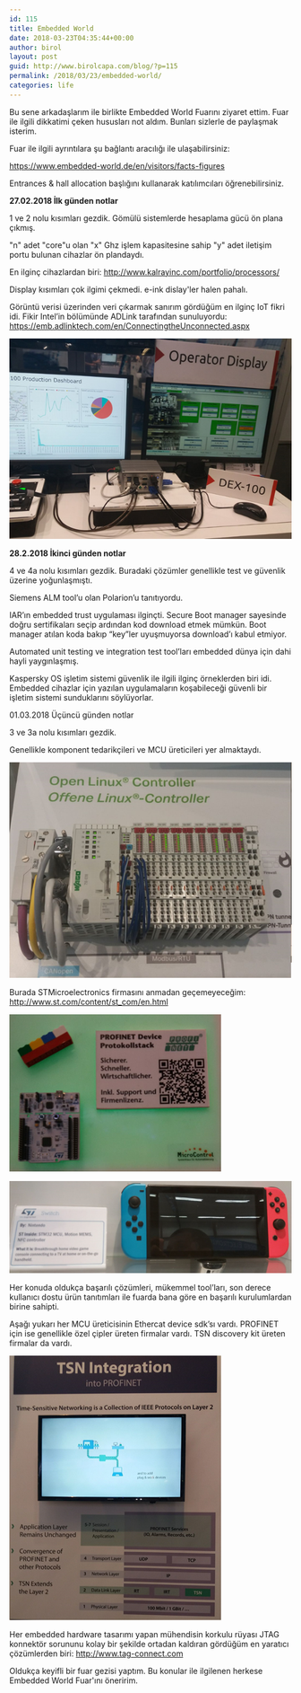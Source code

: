 ```yaml
---
id: 115
title: Embedded World
date: 2018-03-23T04:35:44+00:00
author: birol
layout: post
guid: http://www.birolcapa.com/blog/?p=115
permalink: /2018/03/23/embedded-world/
categories: life
---
```

Bu sene arkadaşlarım ile birlikte Embedded World Fuarını ziyaret ettim. Fuar ile ilgili dikkatimi çeken hususları not aldım. Bunları sizlerle de paylaşmak isterim.

Fuar ile ilgili ayrıntılara şu bağlantı aracılığı ile ulaşabilirsiniz:

<a href="https://www.embedded-world.de/en/visitors/facts-figures">https://www.embedded-world.de/en/visitors/facts-figures</a>

Entrances &amp; hall allocation başlığını kullanarak katılımcıları öğrenebilirsiniz.

<strong>27.02.2018 İlk günden notlar</strong>

1 ve 2 nolu kısımları gezdik. Gömülü sistemlerde hesaplama gücü ön plana çıkmış.

"n" adet "core"u olan "x" Ghz işlem kapasitesine sahip "y" adet iletişim portu bulunan cihazlar ön plandaydı.

En ilginç cihazlardan biri: <a href="http://www.kalrayinc.com/portfolio/processors/">http://www.kalrayinc.com/portfolio/processors/</a>

Display kısımları çok ilgimi çekmedi. e-ink dislay'ler halen pahalı.

Görüntü verisi üzerinden veri çıkarmak sanırım gördüğüm en ilginç IoT fikri idi. Fikir Intel’in bölümünde ADLink tarafından sunuluyordu: <a href="https://emb.adlinktech.com/en/ConnectingtheUnconnected.aspx">https://emb.adlinktech.com/en/ConnectingtheUnconnected.aspx</a>

![e1](/images/e1.png)


<strong>28.2.2018 İkinci günden notlar</strong>

4 ve 4a nolu kısımları gezdik. Buradaki çözümler genellikle test ve güvenlik üzerine yoğunlaşmıştı.

Siemens ALM tool’u olan Polarion’u tanıtıyordu.

IAR’ın embedded trust uygulaması ilginçti. Secure Boot manager sayesinde doğru sertifikaları seçip ardından kod download etmek mümkün. Boot manager atılan koda bakıp “key”ler uyuşmuyorsa download’ı kabul etmiyor.

Automated unit testing ve integration test tool’ları embedded dünya için dahi hayli yaygınlaşmış.

Kaspersky OS işletim sistemi güvenlik ile ilgili ilginç örneklerden biri idi. Embedded cihazlar için yazılan uygulamaların koşabileceği güvenli bir işletim sistemi sunduklarını söylüyorlar.

01.03.2018 Üçüncü günden notlar

3 ve 3a nolu kısımları gezdik.

Genellikle komponent tedarikçileri ve MCU üreticileri yer almaktaydı.


![e2](/images/e2.png)

Burada STMicroelectronics firmasını anmadan geçemeyeceğim: <a href="http://www.st.com/content/st_com/en.html">http://www.st.com/content/st_com/en.html</a>

![e3](/images/e3.png)

![e4](/images/e4.png)

Her konuda oldukça başarılı çözümleri, mükemmel tool’ları, son derece kullanıcı dostu ürün tanıtımları ile fuarda bana göre en başarılı kurulumlardan birine sahipti.

Aşağı yukarı her MCU üreticisinin Ethercat device sdk’sı vardı. PROFINET için ise genellikle özel çipler üreten firmalar vardı. TSN discovery kit üreten firmalar da vardı.

![e5](/images/e5.png)


Her embedded hardware tasarımı yapan mühendisin korkulu rüyası JTAG konnektör sorununu kolay bir şekilde ortadan kaldıran gördüğüm en yaratıcı çözümlerden biri: <a href="http://www.tag-connect.com">http://www.tag-connect.com</a>

Oldukça keyifli bir fuar gezisi yaptım. Bu konular ile ilgilenen herkese Embedded World Fuar'ını öneririm.